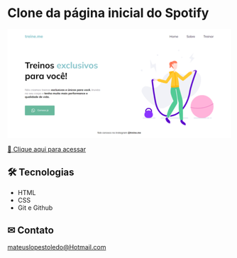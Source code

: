 # Clone da página inicial do Spotify

![preview](./.Github/Telainicial.png)

[🔗 Clique aqui para acessar](kbrlps)

## 🛠 Tecnologias 

- HTML
- CSS
- Git e Github

## ✉ Contato

mateuslopestoledo@Hotmail.com

